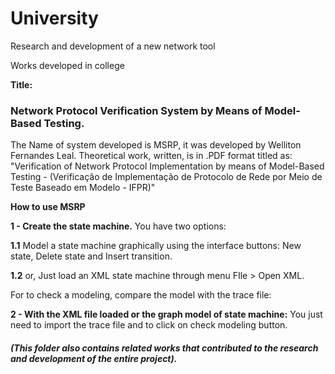 # University
Research and development of a new network tool

Works developed in college

<b>Title:</b><h3> Network Protocol Verification System by Means of Model-Based Testing.</h3>
The Name of system developed is MSRP, it was developed by Welliton Fernandes Leal.
Theoretical work, written, is in .PDF format titled as: "Verification of Network Protocol Implementation by means of Model-Based Testing - (Verificação de Implementação de Protocolo de Rede por Meio de Teste Baseado em Modelo - IFPR)"


<b>How to use MSRP</b>

<b>1 - Create the state machine.</b>
You have two options:
 
<b>1.1</b> Model a state machine graphically using the interface buttons:
New state, Delete state and Insert transition.
 
<b>1.2</b> or, Just load an XML state machine through menu FIle > Open XML.

For to check a modeling, compare the model with the trace file:

<b>2 - With the XML file loaded or the graph model of state machine:</b>
You just need to import the trace file and to click on check modeling button.



<h5>(This folder also contains related works that contributed to the research and development of the entire project).</h5>
